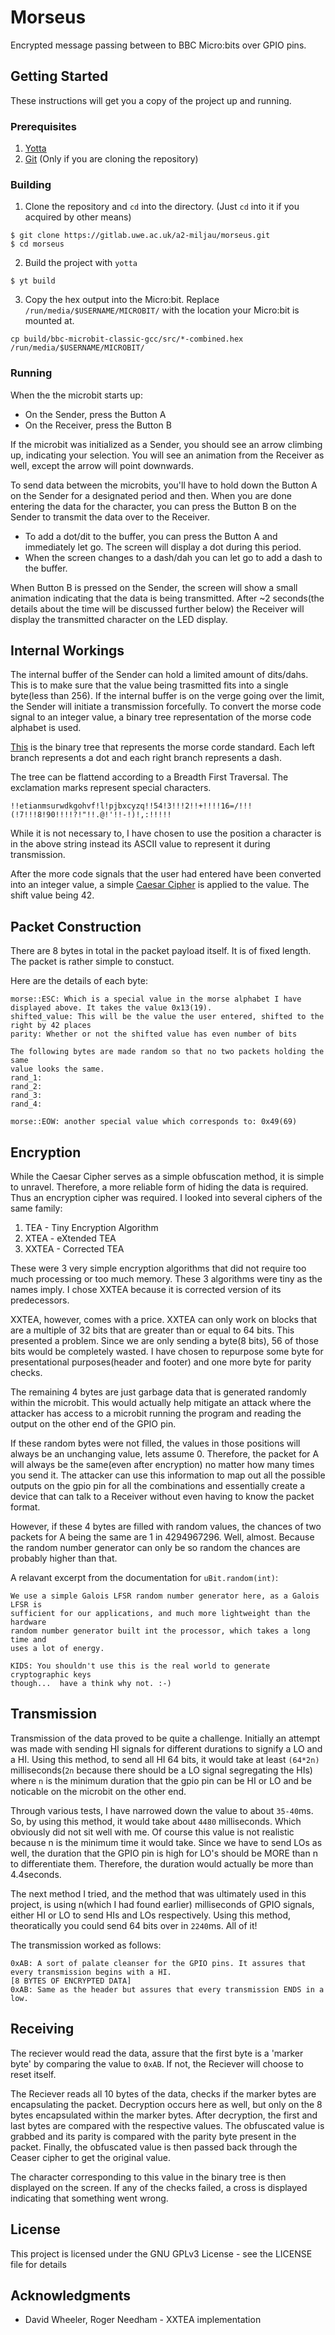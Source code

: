 # Morseus

Encrypted message passing between to BBC Micro:bits over GPIO pins.

## Getting Started

These instructions will get you a copy of the project up and running.

### Prerequisites

1. [Yotta](http://docs.yottabuild.org/#installing)
2. [Git](https://git-scm.com/)  (Only if you are cloning the repository)


### Building
1.  Clone the repository and `cd` into the directory. (Just `cd` into it if you acquired by other means)
```
$ git clone https://gitlab.uwe.ac.uk/a2-miljau/morseus.git
$ cd morseus
```

2. Build the project with `yotta`
```
$ yt build
```

3. Copy the hex output into the Micro:bit. Replace `/run/media/$USERNAME/MICROBIT/` with the location your Micro:bit is mounted at.
```
cp build/bbc-microbit-classic-gcc/src/*-combined.hex /run/media/$USERNAME/MICROBIT/
```

### Running

When the the microbit starts up:

- On the Sender, press the Button A
- On the Receiver, press the Button B

If the microbit was initialized as a Sender, you should see an arrow climbing
up, indicating your selection.  You will see an animation from the Receiver as
well, except the arrow will point downwards.


To send data between the microbits, you'll have to hold down the Button A on the
Sender for a designated period and then.  When you are done entering the data
for the character, you can press the Button B on the Sender to transmit the data
  over to the Receiver.

- To add a dot/dit to the buffer, you can press the Button A and immediately let
  go. The screen will display a dot during this period.
- When the screen changes to a dash/dah you can let go to add a dash to the
  buffer.

When Button B is pressed on the Sender, the screen will show a small animation
indicating that the data is being transmitted.  After ~2 seconds(the details
about the time will be discussed further below) the Receiver will display the
transmitted character on the LED display.


## Internal Workings
The internal buffer of the Sender can hold a limited amount of dits/dahs. This
is to make sure that the value being trasmitted fits into a single byte(less
than 256).  If the internal buffer is on the verge going over the limit, the
Sender will initiate a transmission forcefully.  To convert the morse code
signal to an integer value, a binary tree representation of the morse code
alphabet is used.

[This](https://upload.wikimedia.org/wikipedia/commons/c/ca/Morse_code_tree3.png) is the binary tree that represents the morse corde standard.  Each left
branch represents a dot and each right branch represents a dash.

The tree can be flattend according to a Breadth First Traversal. The exclamation
marks represent special characters.

```
!!etianmsurwdkgohvf!l!pjbxcyzq!!54!3!!!2!!+!!!!16=/!!!(!7!!!8!90!!!!?!"!!.@!'!!-!)!,:!!!!!
```

While it is not necessary to, I have chosen to use the position a character is
in the above string instead its ASCII value to represent it during transmission.

After the more code signals that the user had entered have been converted into
an integer value, a simple [Caesar Cipher](https://en.wikipedia.org/wiki/Caesar_cipher) is applied to the value.
The shift value being 42.


## Packet Construction
There are 8 bytes in total in the packet payload itself. It is of fixed length.
The packet is rather simple to constuct. 

Here are the details of each byte:
```
morse::ESC: Which is a special value in the morse alphabet I have displayed above. It takes the value 0x13(19).
shifted_value: This will be the value the user entered, shifted to the right by 42 places
parity: Whether or not the shifted value has even number of bits

The following bytes are made random so that no two packets holding the same
value looks the same.
rand_1:
rand_2:
rand_3:
rand_4:

morse::EOW: another special value which corresponds to: 0x49(69)
```

## Encryption
While the Caesar Cipher serves as a simple obfuscation method, it is simple to
unravel.  Therefore, a more reliable form of hiding the data is required. Thus
an encryption cipher was required. I looked into several ciphers of the same
family:
1. TEA - Tiny Encryption Algorithm
2. XTEA - eXtended TEA
3. XXTEA - Corrected TEA

These were 3 very simple encryption algorithms that did not require too much
processing or too much memory. These 3 algorithms were tiny as the names imply.
I chose XXTEA because it is corrected version of its predecessors.

XXTEA, however, comes with a price. XXTEA can only work on blocks that are a
multiple of 32 bits that are greater than or equal to 64 bits. This presented a
problem. Since we are only sending a byte(8 bits), 56 of those bits would be
completely wasted. I have chosen to repurpose some byte for presentational
purposes(header and footer) and one more byte for parity checks.

The remaining 4 bytes are just garbage data that is generated randomly within
the microbit. This would actually help mitigate an attack where the attacker has
access to a microbit running the program and reading the output on the other end
of the GPIO pin.

If these random bytes were not filled, the values in those positions will always
be an unchanging value, lets assume 0. Therefore, the packet for A will always
be the same(even after encryption) no matter how many times you send it. The
attacker can use this information to map out all the possible outputs on the
gpio pin for all the combinations and essentially create a device that can talk
to a Receiver without even having to know the packet format.

However, if these 4 bytes are filled with random values, the chances of two
packets for A being the same are 1 in 4294967296. Well, almost. Because the
random number generator can only be so random the chances are probably higher than
that.

A relavant excerpt from the documentation for `uBit.random(int)`:
```
We use a simple Galois LFSR random number generator here, as a Galois LFSR is
sufficient for our applications, and much more lightweight than the hardware
random number generator built int the processor, which takes a long time and
uses a lot of energy.

KIDS: You shouldn't use this is the real world to generate cryptographic keys
though...  have a think why not. :-)                                                              
```

## Transmission
Transmission of the data proved to be quite a challenge. Initially an attempt
was made with sending HI signals for different durations to signify a LO and a
HI. Using this method, to send all HI 64 bits, it would take at least `(64*2n)`
milliseconds(`2n` because there should be a LO signal segregating the HIs) where
`n` is the minimum duration that the gpio pin can be HI or LO and be noticable
on the microbit on the other end. 

Through various tests, I have narrowed down the value to about `35-40`ms.  So,
by using this method, it would take about `4480` milliseconds. Which obviously
did not sit well with me.  Of course this value is not realistic because n is
the minimum time it would take. Since we have to send LOs as well, the duration
that the GPIO pin is high for LO's should be MORE than n to differentiate them.
Therefore, the duration would actually be more than 4.4seconds.

The next method I tried, and the method that was ultimately used in this
project, is using n(which I had found earlier) milliseconds of GPIO signals,
either HI or LO to send HIs and LOs respectively. Using this method,
theoratically you could send 64 bits over in `2240`ms. All of it!

The transmission worked as follows:
```
0xAB: A sort of palate cleanser for the GPIO pins. It assures that every transmission begins with a HI.
[8 BYTES OF ENCRYPTED DATA]
0xAB: Same as the header but assures that every transmission ENDS in a low.
```

## Receiving
The reciever would read the data, assure that the first byte is a 'marker byte'
by comparing the value to `0xAB`. If not, the Reciever will choose to reset
itself. 

The Reciever reads all 10 bytes of the data, checks if the marker bytes are
encapsulating the packet.  Decryption occurs here as well, but only on the 8
bytes encapsulated within the marker bytes. After decryption, the first and last
bytes are compared with the respective values. The obfuscated value is grabbed
and its parity is compared with the parity byte present in the packet. Finally,
the obfuscated value is then passed back through the Ceaser cipher to get the
original value.

The character corresponding to this value in the binary tree is then displayed
on the screen. If any of the checks failed, a cross is displayed indicating that
something went wrong.


## License

This project is licensed under the GNU GPLv3 License - see the LICENSE file for details

## Acknowledgments

*	David Wheeler, Roger Needham - XXTEA implementation
